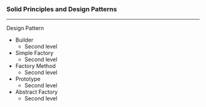 ### Solid Principles and Design Patterns
---

Design Pattern
	
- Builder
    - Second level
- Simple Factory
    - Second level
- Factory Method
    - Second level
- Prototype
    - Second level
- Abstract Factory
    - Second level
